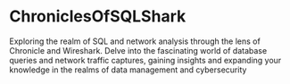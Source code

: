 # ChroniclesOfSQLShark
Exploring the realm of SQL and network analysis through the lens of Chronicle and Wireshark. Delve into the fascinating world of database queries and network traffic captures, gaining insights and expanding your knowledge in the realms of data management and cybersecurity
